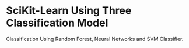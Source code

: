 # SciKit-Learn Using Three Classification Model
 Classification Using Random Forest, Neural Networks and SVM Classifier.

